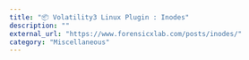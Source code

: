 ```yaml
---
title: "📦 Volatility3 Linux Plugin : Inodes"
description: ""
external_url: "https://www.forensicxlab.com/posts/inodes/"
category: "Miscellaneous"
---
```

